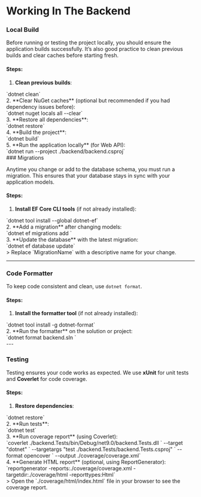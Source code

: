 # Working In The Backend

### Local Build

Before running or testing the project locally, you should ensure the application builds successfully. It’s also good practice to clean previous builds and clear caches before starting fresh.

#### Steps:

1. **Clean previous builds**:

<div class="contain-inline-size rounded-2xl relative bg-token-sidebar-surface-primary" id="bkmrk-dotnet-clean"><div class="sticky top-9"><div class="absolute end-0 bottom-0 flex h-9 items-center pe-2"><div class="bg-token-bg-elevated-secondary text-token-text-secondary flex items-center gap-4 rounded-sm px-2 font-sans text-xs">  
</div></div></div><div class="overflow-y-auto p-4" dir="ltr">`dotnet clean`</div></div>2. **Clear NuGet caches** (optional but recommended if you had dependency issues before):

<div class="contain-inline-size rounded-2xl relative bg-token-sidebar-surface-primary" id="bkmrk-dotnet-nuget-locals-"><div class="sticky top-9"><div class="absolute end-0 bottom-0 flex h-9 items-center pe-2"><div class="bg-token-bg-elevated-secondary text-token-text-secondary flex items-center gap-4 rounded-sm px-2 font-sans text-xs">  
</div></div></div><div class="overflow-y-auto p-4" dir="ltr">`dotnet nuget locals all --clear`</div></div>3. **Restore all dependencies**:

<div class="contain-inline-size rounded-2xl relative bg-token-sidebar-surface-primary" id="bkmrk-dotnet-restore"><div class="sticky top-9"><div class="absolute end-0 bottom-0 flex h-9 items-center pe-2"><div class="bg-token-bg-elevated-secondary text-token-text-secondary flex items-center gap-4 rounded-sm px-2 font-sans text-xs">  
</div></div></div><div class="overflow-y-auto p-4" dir="ltr">`dotnet restore`</div></div>4. **Build the project**:

<div class="contain-inline-size rounded-2xl relative bg-token-sidebar-surface-primary" id="bkmrk-dotnet-build"><div class="sticky top-9"><div class="absolute end-0 bottom-0 flex h-9 items-center pe-2"><div class="bg-token-bg-elevated-secondary text-token-text-secondary flex items-center gap-4 rounded-sm px-2 font-sans text-xs">  
</div></div></div><div class="overflow-y-auto p-4" dir="ltr">`dotnet build`</div></div>5. **Run the application locally** (for Web API):

<div class="contain-inline-size rounded-2xl relative bg-token-sidebar-surface-primary" id="bkmrk-dotnet-run---project"><div class="sticky top-9"><div class="absolute end-0 bottom-0 flex h-9 items-center pe-2"><div class="bg-token-bg-elevated-secondary text-token-text-secondary flex items-center gap-4 rounded-sm px-2 font-sans text-xs">  
</div></div></div><div class="overflow-y-auto p-4" dir="ltr">`dotnet run --project ./backend/backend.csproj`</div></div>### Migrations

Anytime you change or add to the database schema, you must run a migration. This ensures that your database stays in sync with your application models.

#### Steps:

1. **Install EF Core CLI tools** (if not already installed):

<div class="contain-inline-size rounded-2xl relative bg-token-sidebar-surface-primary" id="bkmrk-dotnet-tool-install-"><div class="overflow-y-auto p-4" dir="ltr">`dotnet tool install --global dotnet-ef`</div></div>2. **Add a migration** after changing models:

<div class="contain-inline-size rounded-2xl relative bg-token-sidebar-surface-primary" id="bkmrk-dotnet-ef-migrations"><div class="overflow-y-auto p-4" dir="ltr">`dotnet ef migrations add <MigrationName>`</div></div>3. **Update the database** with the latest migration:

<div class="contain-inline-size rounded-2xl relative bg-token-sidebar-surface-primary" id="bkmrk-dotnet-ef-database-u"><div class="overflow-y-auto p-4" dir="ltr">`dotnet ef database update`</div></div>> Replace `MigrationName` with a descriptive name for your change.

---

### Code Formatter

To keep code consistent and clean, use `dotnet format`.

#### Steps:

1. **Install the formatter tool** (if not already installed):

<div class="contain-inline-size rounded-2xl relative bg-token-sidebar-surface-primary" id="bkmrk-dotnet-tool-install--1"><div class="sticky top-9">  
</div><div class="overflow-y-auto p-4" dir="ltr">`dotnet tool install -g dotnet-format`</div></div>2. **Run the formatter** on the solution or project:

<div class="contain-inline-size rounded-2xl relative bg-token-sidebar-surface-primary" id="bkmrk-dotnet-format-backen"><div class="overflow-y-auto p-4" dir="ltr">`dotnet format backend.sln `</div></div>---

### Testing

Testing ensures your code works as expected. We use **xUnit** for unit tests and **Coverlet** for code coverage.

#### Steps:

1. **Restore dependencies**:

<div class="contain-inline-size rounded-2xl relative bg-token-sidebar-surface-primary" id="bkmrk-dotnet-restore-1"><div class="overflow-y-auto p-4" dir="ltr">`dotnet restore`</div></div>2. **Run tests**:

<div class="contain-inline-size rounded-2xl relative bg-token-sidebar-surface-primary" id="bkmrk-dotnet-test"><div class="overflow-y-auto p-4" dir="ltr">`dotnet <span class="hljs-built_in">test</span>`</div></div>3. **Run coverage report** (using Coverlet):

<div class="contain-inline-size rounded-2xl relative bg-token-sidebar-surface-primary" id="bkmrk-coverlet-.%2Fbackend.t"><div class="overflow-y-auto p-4" dir="ltr">`coverlet ./backend.Tests/bin/Debug/net9.0/backend.Tests.dll `  --target <span class="hljs-string">"dotnet"</span> `  --targetargs <span class="hljs-string">"test ./backend.Tests/backend.Tests.csproj"</span> `  --format opencover `  --output ./coverage/coverage.xml`</div></div>4. **Generate HTML report** (optional, using ReportGenerator):

<div class="contain-inline-size rounded-2xl relative bg-token-sidebar-surface-primary" id="bkmrk-reportgenerator--rep"><div class="overflow-y-auto p-4" dir="ltr">`reportgenerator -reports:./coverage/coverage.xml -targetdir:./coverage/html -reporttypes:Html`</div></div>> Open the `./coverage/html/index.html` file in your browser to see the coverage report.